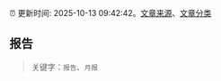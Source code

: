 :alarm_clock: 更新时间: 2025-10-13 09:42:42。[文章来源](/README.md)、[文章分类](/TAGS.md)

## 报告


> 关键字：`报告`、`月报`



